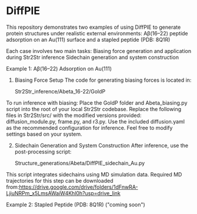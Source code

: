 # DiffPIE
This repository demonstrates two examples of using DiffPIE to generate protein structures under realistic external environments: Aβ(16–22) peptide adsorption on an Au(111) surface and a stapled peptide (PDB: 8Q1R)

Each case involves two main tasks:
Biasing force generation and application during Str2Str inference
Sidechain generation and system construction

Example 1: Aβ(16–22) Adsorption on Au(111)
1. Biasing Force Setup
The code for generating biasing forces is located in:

    Str2Str_inference/Abeta_16-22/GoldP

To run inference with biasing: Place the GoldP folder and Abeta_biasing.py script into the root of your local Str2Str codebase. Replace the following files in Str2Str/src/ with the modified versions provided: diffusion_module.py, frame.py, and r3.py. Use the included diffusion.yaml as the recommended configuration for inference. Feel free to modify settings based on your system.

2. Sidechain Generation and System Construction
After inference, use the post-processing script:

    Structure_generations/Abeta/DiffPIE_sidechain_Au.py

This script integrates sidechains using MD simulation data. Required MD trajectories for this step can be downloaded from:https://drive.google.com/drive/folders/1dFnwRA-LjiuNRPm_x5LmsAWaiW4Khl0h?usp=drive_link

Example 2: Stapled Peptide (PDB: 8Q1R)
("coming soon")
